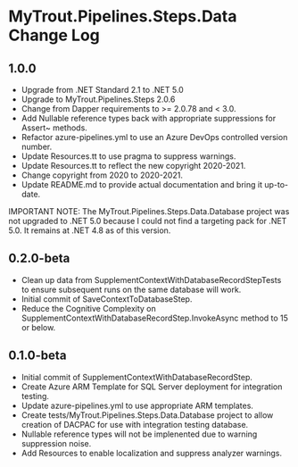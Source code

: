 # MyTrout.Pipelines.Steps.Data Change Log

## 1.0.0
- Upgrade from .NET Standard 2.1 to .NET 5.0
- Upgrade to MyTrout.Pipelines.Steps 2.0.6
- Change from Dapper requirements to >= 2.0.78 and < 3.0.
- Add Nullable reference types back with appropriate suppressions for Assert~ methods.
- Refactor azure-pipelines.yml to use an Azure DevOps controlled version number.
- Update Resources.tt to use pragma to suppress warnings.
- Update Resources.tt to reflect the new copyright 2020-2021.
- Change copyright from 2020 to 2020-2021.
- Update README.md to provide actual documentation and bring it up-to-date.

 IMPORTANT NOTE: The MyTrout.Pipelines.Steps.Data.Database project was not upgraded to .NET 5.0 because I could not find a targeting pack for .NET 5.0.  It remains at .NET 4.8 as of this version.

## 0.2.0-beta
- Clean up data from SupplementContextWithDatabaseRecordStepTests to ensure subsequent runs on the same database will work.
- Initial commit of SaveContextToDatabaseStep.
- Reduce the Cognitive Complexity on SupplementContextWithDatabaseRecordStep.InvokeAsync method to 15 or below.

## 0.1.0-beta
- Initial commit of SupplementContextWithDatabaseRecordStep.
- Create Azure ARM Template for SQL Server deployment for integration testing.
- Update azure-pipelines.yml to use appropriate ARM templates.
- Create tests/MyTrout.Pipelines.Steps.Data.Database project to allow creation of DACPAC for use with integration testing database.
- Nullable reference types will not be implenented due to warning suppression noise.
- Add Resources to enable localization and suppress analyzer warnings.

